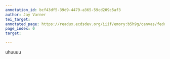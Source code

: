 ```yaml
---
annotation_id: bcf43df5-39d9-4479-a365-59cd209c5af3
author: Jay Varner
tei_target: 
annotated_page: https://readux.ecdsdev.org/iiif/emory:b5h9g/canvas/fedora:emory:gnfvk
page_index: 0
target: 

---
```

<p>uhuuuu</p>